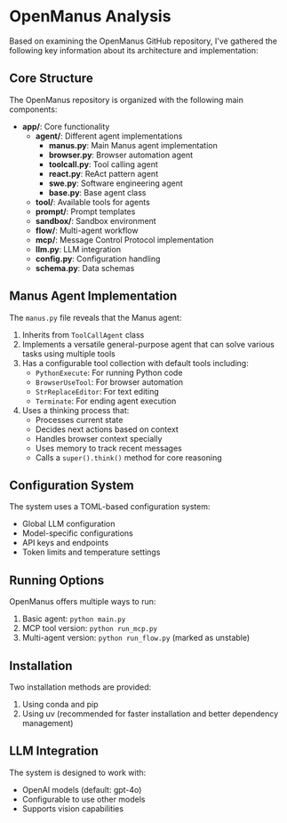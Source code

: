 # OpenManus Analysis

Based on examining the OpenManus GitHub repository, I've gathered the following key information about its architecture and implementation:

## Core Structure

The OpenManus repository is organized with the following main components:

- **app/**: Core functionality
  - **agent/**: Different agent implementations
    - **manus.py**: Main Manus agent implementation
    - **browser.py**: Browser automation agent
    - **toolcall.py**: Tool calling agent
    - **react.py**: ReAct pattern agent
    - **swe.py**: Software engineering agent
    - **base.py**: Base agent class
  - **tool/**: Available tools for agents
  - **prompt/**: Prompt templates
  - **sandbox/**: Sandbox environment
  - **flow/**: Multi-agent workflow
  - **mcp/**: Message Control Protocol implementation
  - **llm.py**: LLM integration
  - **config.py**: Configuration handling
  - **schema.py**: Data schemas

## Manus Agent Implementation

The `manus.py` file reveals that the Manus agent:

1. Inherits from `ToolCallAgent` class
2. Implements a versatile general-purpose agent that can solve various tasks using multiple tools
3. Has a configurable tool collection with default tools including:
   - `PythonExecute`: For running Python code
   - `BrowserUseTool`: For browser automation
   - `StrReplaceEditor`: For text editing
   - `Terminate`: For ending agent execution
4. Uses a thinking process that:
   - Processes current state
   - Decides next actions based on context
   - Handles browser context specially
   - Uses memory to track recent messages
   - Calls a `super().think()` method for core reasoning

## Configuration System

The system uses a TOML-based configuration system:
- Global LLM configuration
- Model-specific configurations
- API keys and endpoints
- Token limits and temperature settings

## Running Options

OpenManus offers multiple ways to run:
1. Basic agent: `python main.py`
2. MCP tool version: `python run_mcp.py`
3. Multi-agent version: `python run_flow.py` (marked as unstable)

## Installation

Two installation methods are provided:
1. Using conda and pip
2. Using uv (recommended for faster installation and better dependency management)

## LLM Integration

The system is designed to work with:
- OpenAI models (default: gpt-4o)
- Configurable to use other models
- Supports vision capabilities
